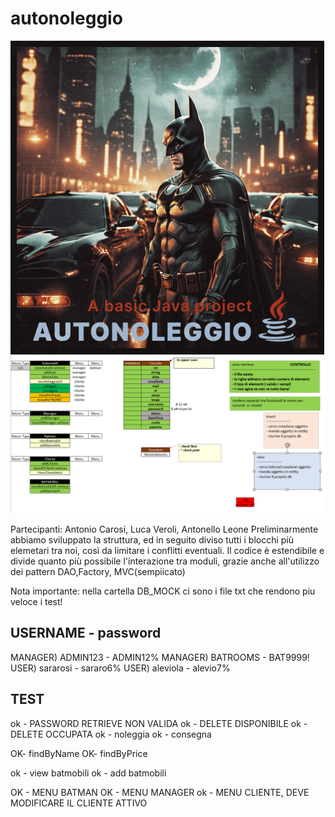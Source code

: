 # autonoleggio
![pic](https://github.com/AntonelloLeone/autonoleggio/blob/main/Cover_prjJava.webp)
![pic](https://github.com/AntonelloLeone/autonoleggio/blob/main/back.PNG)

Partecipanti: Antonio Carosi, Luca Veroli, Antonello Leone
Preliminarmente abbiamo sviluppato la struttura, ed in seguito diviso tutti i blocchi più
elemetari tra noi, così da limitare i conflitti eventuali.
Il codice è estendibile e divide quanto più possibile l'interazione tra moduli, grazie anche all'utilizzo dei pattern DAO,Factory, MVC(sempiicato)


Nota importante: nella cartella DB_MOCK ci sono i file txt che rendono piu veloce i test!
##        USERNAME - password
MANAGER) ADMIN123 - ADMIN12%
MANAGER) BATROOMS - BAT9999!
USER)    sararosi - sararo6%
USER)    aleviola - alevio7%

## TEST
ok - PASSWORD RETRIEVE NON VALIDA
ok - DELETE DISPONIBILE
ok - DELETE OCCUPATA
ok - noleggia
ok - consegna

OK- findByName
OK- findByPrice

ok - view batmobili
ok - add batmobili

OK - MENU BATMAN
OK - MENU MANAGER
ok - MENU CLIENTE, DEVE MODIFICARE IL CLIENTE ATTIVO
